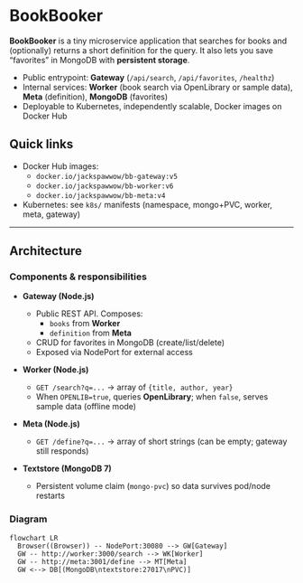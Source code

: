 # BookBooker

**BookBooker** is a tiny microservice application that searches for books and (optionally) returns a short definition for the query. It also lets you save “favorites” in MongoDB with **persistent storage**.

- Public entrypoint: **Gateway** (`/api/search`, `/api/favorites`, `/healthz`)
- Internal services: **Worker** (book search via OpenLibrary or sample data), **Meta** (definition), **MongoDB** (favorites)
- Deployable to Kubernetes, independently scalable, Docker images on Docker Hub

## Quick links

- Docker Hub images:
  - `docker.io/jackspawwow/bb-gateway:v5`
  - `docker.io/jackspawwow/bb-worker:v6`
  - `docker.io/jackspawwow/bb-meta:v4`
- Kubernetes: see `k8s/` manifests (namespace, mongo+PVC, worker, meta, gateway)

---

## Architecture

### Components & responsibilities

- **Gateway (Node.js)**  
  - Public REST API. Composes:
    - `books` from **Worker**
    - `definition` from **Meta**
  - CRUD for favorites in MongoDB (create/list/delete)
  - Exposed via NodePort for external access

- **Worker (Node.js)**  
  - `GET /search?q=...` → array of `{title, author, year}`
  - When `OPENLIB=true`, queries **OpenLibrary**; when `false`, serves sample data (offline mode)

- **Meta (Node.js)**  
  - `GET /define?q=...` → array of short strings (can be empty; gateway still responds)

- **Textstore (MongoDB 7)**  
  - Persistent volume claim (`mongo-pvc`) so data survives pod/node restarts

### Diagram

```mermaid
flowchart LR
  Browser((Browser)) -- NodePort:30080 --> GW[Gateway]
  GW -- http://worker:3000/search --> WK[Worker]
  GW -- http://meta:3001/define --> MT[Meta]
  GW <--> DB[(MongoDB\ntextstore:27017\nPVC)]
